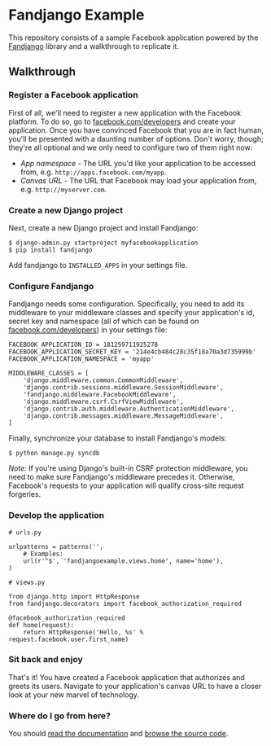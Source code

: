 # Fandjango Example

This repository consists of a sample Facebook application powered by the [Fandjango](http://github.com/jgorset/fandjango) library
and a walkthrough to replicate it.

## Walkthrough

### Register a Facebook application

First of all, we'll need to register a new application with the Facebook platform. To do so,
go to [facebook.com/developers](http://www.facebook.com/developers) and create your application.
Once you have convinced Facebook that you are in fact human, you'll be presented with a daunting
number of options. Don't worry, though; they're all optional and we only need to configure two of
them right now:

* *App namespace* - The URL you'd like your application to be accessed from, e.g. `http://apps.facebook.com/myapp`.
* *Canvas URL* - The URL that Facebook may load your application from, e.g. `http://myserver.com`.

### Create a new Django project

Next, create a new Django project and install Fandjango:

    $ django-admin.py startproject myfacebookapplication
    $ pip install fandjango
    
Add fandjango to `INSTALLED_APPS` in your settings file.
    
### Configure Fandjango

Fandjango needs some configuration. Specifically, you need to add its middleware to your middleware classes and specify
your application's id, secret key and namespace (all of which can be found on [facebook.com/developers](http://www.facebook.com/developers))
in your settings file:

    FACEBOOK_APPLICATION_ID = 181259711925270
    FACEBOOK_APPLICATION_SECRET_KEY = '214e4cb484c28c35f18a70a3d735999b'
    FACEBOOK_APPLICATION_NAMESPACE = 'myapp'
    
    MIDDLEWARE_CLASSES = [
        'django.middleware.common.CommonMiddleware',
        'django.contrib.sessions.middleware.SessionMiddleware',
        'fandjango.middleware.FacebookMiddleware',
        'django.middleware.csrf.CsrfViewMiddleware',
        'django.contrib.auth.middleware.AuthenticationMiddleware',
        'django.contrib.messages.middleware.MessageMiddleware',
    ]
    
Finally, synchronize your database to install Fandjango's models:

    $ python manage.py syncdb

*Note:* If you're using Django's built-in CSRF protection middleware, you need to make sure Fandjango's
middleware precedes it. Otherwise, Facebook's requests to your application will qualify cross-site
request forgeries.

### Develop the application

    # urls.py
    
    urlpatterns = patterns('',
        # Examples:
        url(r'^$', 'fandjangoexample.views.home', name='home'),
    )
    
    # views.py
    
    from django.http import HttpResponse
    from fandjango.decorators import facebook_authorization_required

    @facebook_authorization_required
    def home(request):
        return HttpResponse('Hello, %s' % request.facebook.user.first_name)

### Sit back and enjoy

That's it! You have created a Facebook application that authorizes and greets its users. Navigate to your
application's canvas URL to have a closer look at your new marvel of technology.

### Where do I go from here?

You should [read the documentation](readthedocs.org/docs/fandjango)
and [browse the source code](http://github.com/jgorset/fandjango).
